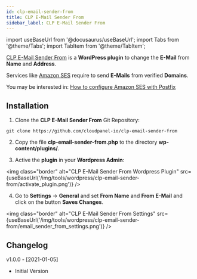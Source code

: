 ```yaml
---
id: clp-email-sender-from
title: CLP E-Mail Sender From
sidebar_label: CLP E-Mail Sender From
---
```


import useBaseUrl from '@docusaurus/useBaseUrl';
import Tabs from '@theme/Tabs';
import TabItem from '@theme/TabItem';


[CLP E-Mail Sender From](https://github.com/cloudpanel-io/clp-email-sender-from) is a **WordPress plugin** to change the **E-Mail** from **Name** and **Address**.

Services like [Amazon SES](https://aws.amazon.com/ses/) require to send **E-Mails** from verified **Domains**.

You may be interested in: [How to configure Amazon SES with Postfix](https://www.cloudpanel.io/tutorial/how-to-configure-amazon-ses-with-postfix/)

## Installation

1. Clone the **CLP E-Mail Sender From** Git Repository:

```
git clone https://github.com/cloudpanel-io/clp-email-sender-from
```

2. Copy the file **clp-email-sender-from.php** to the directory **wp-content/plugins/**.

3. Active the **plugin** in your **Wordpress Admin**:

<img class="border" alt="CLP E-Mail Sender From Wordpress Plugin" src={useBaseUrl('/img/tools/wordpress/clp-email-sender-from/activate_plugin.png')} />

4. Go to **Settings** -> **General** and set **From Name** and **From E-Mail** and click on the button **Saves Changes**.

<img class="border" alt="CLP E-Mail Sender From Settings" src={useBaseUrl('/img/tools/wordpress/clp-email-sender-from/email_sender_from_settings.png')} />

## Changelog

v1.0.0 - [2021-01-05]

- Initial Version